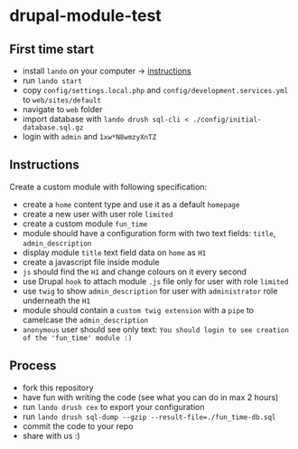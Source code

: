# drupal-module-test

## First time start
- install `lando` on your computer -> [instructions](https://docs.lando.dev/getting-started/installation.html)
- run `lando start`
- copy `config/settings.local.php` and `config/development.services.yml` to `web/sites/default`
- navigate to `web` folder
- import database with `lando drush sql-cli < ./config/initial-database.sql.gz`
- login with `admin` and `1xw*N8wmzyXnTZ`

## Instructions
Create a custom module with following specification:
- create a `home` content type and use it as a default `homepage`
- create a new user with user role `limited`
- create a custom module `fun_time`
- module should have a configuration form with two text fields: `title`, `admin_description`
- display module `title` text field data on `home` as `H1`
- create a javascript file inside module
- `js` should find the `H1` and change colours on it every second
- use Drupal `hook` to attach module `.js` file only for user with role `limited`
- use `twig` to show `admin_description` for user with `administrator` role underneath the `H1`
- module should contain a `custom twig extension` with a `pipe` to camelcase the `admin_description`
- `anonymous` user should see only text: `You should login to see creation of the 'fun_time' module :)`

## Process
- fork this repository
- have fun with writing the code (see what you can do in max 2 hours)
- run `lando drush cex` to export your configuration
- run `lando drush sql-dump --gzip --result-file=./fun_time-db.sql`
- commit the code to your repo
- share with us :)
